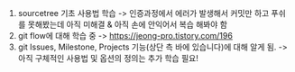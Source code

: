 1. sourcetree 기초 사용법 학습
-> 인증과정에서 에러가 발생해서 커밋만 하고 푸쉬를 못해봤는데 아직 미해결 & 아직 손에 안익어서 복습 해봐야 함
2. git flow에 대해 학습 중
-> https://jeong-pro.tistory.com/196
3. git Issues, Milestone, Projects 기능(상단 측 바에 있습니다)에 대해 알게 됨. 
-> 아직 구체적인 사용법 및 옵션의 정의는 추가 학습 필요!
